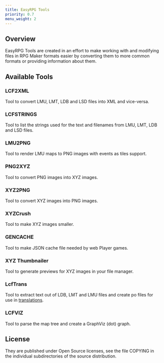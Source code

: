 ```yaml
---
title: EasyRPG Tools
priority: 0.7
menu_weight: 2
---
```

<div class="info" markdown="1">

## Overview

EasyRPG Tools are created in an effort to make working with and modifying
files in RPG Maker formats easier by converting them to more common formats
or providing information about them.

</div>
<div class="info" markdown="1">

## Available Tools

### LCF2XML
Tool to convert LMU, LMT, LDB and LSD files into XML and vice-versa.

### LCFSTRINGS
Tool to list the strings used for the text and filenames from LMU, LMT, LDB and LSD files.

### LMU2PNG
Tool to render LMU maps to PNG images with events as tiles support.

### PNG2XYZ
Tool to convert PNG images into XYZ images.

### XYZ2PNG
Tool to convert XYZ images into PNG images.

### XYZCrush
Tool to make XYZ images smaller.

### GENCACHE
Tool to make JSON cache file needed by web Player games.

### XYZ Thumbnailer
Tool to generate previews for XYZ images in your file manager.

### LcfTrans
Tool to extract text out of LDB, LMT and LMU files and create po files for use in [translations](/player/guide/game_translation/).

### LCFVIZ
Tool to parse the map tree and create a GraphViz (dot) graph.

</div>
<div class="info" markdown="1">

## License

They are published under Open Source licenses, see the file COPYING in the
individual subdirectories of the source distribution.

</div>
